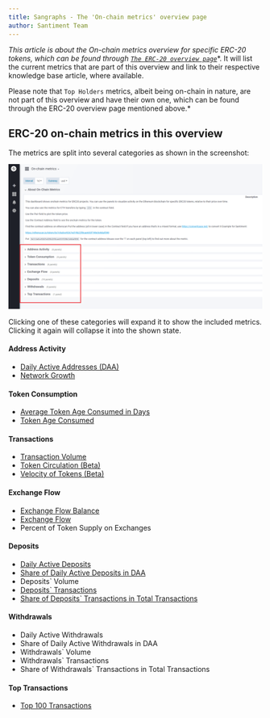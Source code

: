 ```yaml
---
title: Sangraphs - The 'On-chain metrics' overview page
author: Santiment Team
---
```


*This article is about the On-chain metrics overview for specific ERC-20
tokens, which can be found through* [*`The ERC-20 overview
page`*](/sangraphs/about/the-erc-20-overview-page)*.
It will list the current metrics that are part of this overview and link
to their respective knowledge base article, where available.

Please note that `Top Holders` metrics, albeit being on-chain in
nature, are not part of this overview and have their own one, which can
be found through the ERC-20 overview page mentioned above.*

## ERC-20 on-chain metrics in this overview

The metrics are split into several categories as shown in the
screenshot:

![](14_sangraphs_onchain_metrics_overview.png)

Clicking one of these categories will expand it to show the included
metrics. Clicking it again will collapse it into the shown state.

#### Address Activity

-   [Daily Active Addresses (DAA)](/sangraphs/metrics/daily-active-addresses)
-   [Network Growth](/sangraphs/metrics/network-growth)

#### Token Consumption

-   [Average Token Age Consumed in Days](/sangraphs/metrics/average-token-age-consumed-in-days)
-   [Token Age Consumed](/sangraphs/metrics/token-age-consumed)

#### Transactions

-   [Transaction Volume](/sangraphs/metrics/transaction-volume)
-   [Token Circulation (Beta)](/sangraphs/metrics/token-circulation)
-   [Velocity of Tokens (Beta)](/sangraphs/metrics/velocity-of-tokens)

#### Exchange Flow

-   [Exchange Flow Balance](/sangraphs/metrics/exchange-flow-balance)
-   [Exchange Flow](/sangraphs/metrics/exchange-flow)
-   Percent of Token Supply on Exchanges

#### Deposits

-   [Daily Active Deposits](/sangraphs/metrics/daily-active-deposits)
-   [Share of Daily Active Deposits in DAA](/sangraphs/metrics/share-of-daily-active-deposits-in-total-daily-active-addresses)
-   Deposits` Volume
-   [Deposits` Transactions](/sangraphs/metrics/deposit-related-transactions)
-   [Share of Deposits` Transactions in Total Transactions](/sangraphs/metrics/share-of-deposit-transactions-in-total-transactions)

#### Withdrawals

-   Daily Active Withdrawals
-   Share of Daily Active Withdrawals in DAA
-   Withdrawals` Volume
-   Withdrawals` Transactions
-   Share of Withdrawals` Transactions in Total Transactions

#### Top Transactions

-   [Top 100 Transactions](/sangraphs/metrics/top-100-transactions)
